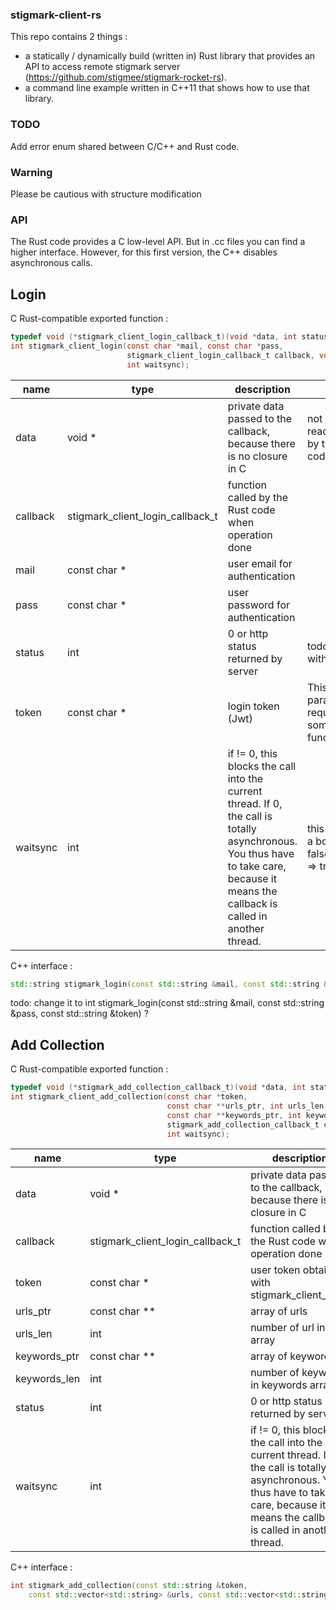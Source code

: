 ### stigmark-client-rs

This repo contains 2 things :

- a statically / dynamically build (written in) Rust library that provides an API to access remote stigmark server (https://github.com/stigmee/stigmark-rocket-rs).
- a command line example written in C++11 that shows how to use that library.

### TODO

Add error enum shared between C/C++ and Rust code.

### Warning

Please be cautious with structure modification

### API

The Rust code provides a C low-level API. But in .cc files you can find a higher interface. However, for this first version, the C++ disables asynchronous calls.

## Login 

C Rust-compatible exported function :
```C
typedef void (*stigmark_client_login_callback_t)(void *data, int status, const char *token);
int stigmark_client_login(const char *mail, const char *pass,
                          stigmark_client_login_callback_t callback, void *data,
                          int waitsync);
```

|name|type|description|note|
|---|---|---|---|
|data|void *|private data passed to the callback, because there is no closure in C|not read/written by the Rust code|
|callback|stigmark_client_login_callback_t|function called by the Rust code when operation done| |
|mail|const char *|user email for authentication| |
|pass|const char *|user password for authentication| |
|status|int|0 or http status returned by server|todo: fix with enum|
|token|const char *|login token (Jwt)|This is a parameter required by some othe functions|
|waitsync|int|if != 0, this blocks the call into the current thread. If 0, the call is totally asynchronous. You thus have to take care, because it means the callback is called in another thread.|this is really a bool: 0 => false, else => true|

C++ interface :
```C++
std::string stigmark_login(const std::string &mail, const std::string &pass)
```

todo: change it to int stigmark_login(const std::string &mail, const std::string &pass, const std::string &token) ?

## Add Collection 

C Rust-compatible exported function :
```C
typedef void (*stigmark_add_collection_callback_t)(void *data, int status);
int stigmark_client_add_collection(const char *token,
                                   const char **urls_ptr, int urls_len,
                                   const char **keywords_ptr, int keywords_len,
                                   stigmark_add_collection_callback_t callback, void *data,
                                   int waitsync);
```

|name|type|description|note|
|---|---|---|---|
|data|void *|private data passed to the callback, because there is no closure in C|not read/written by the Rust code|
|callback|stigmark_client_login_callback_t|function called by the Rust code when operation done| |
|token|const char *|user token obtained with stigmark_client_login| |
|urls_ptr|const char **|array of urls||
|urls_len|int|number of url in urls array||
|keywords_ptr|const char **|array of keywords||
|keywords_len|int|number of keyword in keywords array||
|status|int|0 or http status returned by server|todo: fix with enum|
|waitsync|int|if != 0, this blocks the call into the current thread. If 0, the call is totally asynchronous. You thus have to take care, because it means the callback is called in another thread.|this is really a bool: 0 => false, else => true|

C++ interface :
```C++
int stigmark_add_collection(const std::string &token,
    const std::vector<std::string> &urls, const std::vector<std::string> &keywords)
```
